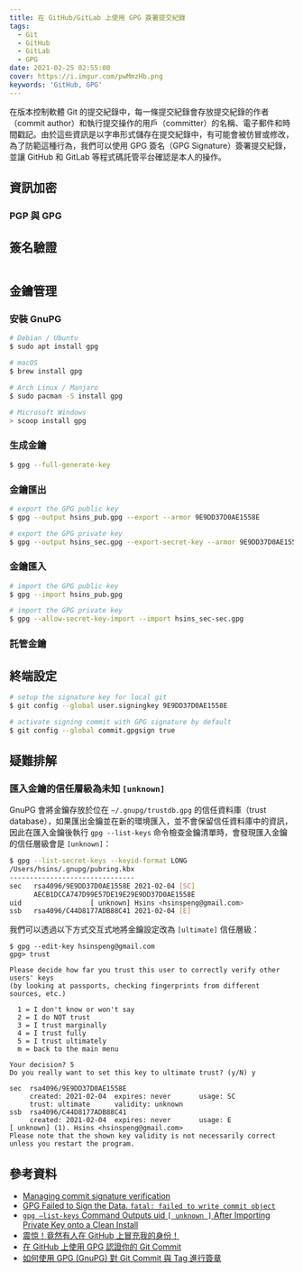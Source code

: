 ```yaml
---
title: 在 GitHub/GitLab 上使用 GPG 簽署提交紀錄
tags:
  - Git
  - GitHub
  - GitLab
  - GPG
date: 2021-02-25 02:55:00
cover: https://i.imgur.com/pwMmzHb.png
keywords: 'GitHub, GPG'
---
```


在版本控制軟體 Git 的提交紀錄中，每一條提交紀錄會存放提交紀錄的作者（commit author）和執行提交操作的用戶（committer）的名稱、電子郵件和時間戳記。由於這些資訊是以字串形式儲存在提交紀錄中，有可能會被仿冒或修改，為了防範這種行為，我們可以使用 GPG 簽名（GPG Signature）簽署提交紀錄，並讓 GitHub 和 GitLab 等程式碼託管平台確認是本人的操作。

<!-- more -->

## 資訊加密

### PGP 與 GPG


## 簽名驗證

```bash

```

## 金鑰管理

### 安裝 GnuPG

```bash
# Debian / Ubuntu
$ sudo apt install gpg

# macOS
$ brew install gpg

# Arch Linux / Manjaro
$ sudo pacman -S install gpg
```

```powershell
# Microsoft Windows
> scoop install gpg
```

### 生成金鑰

```bash
$ gpg --full-generate-key
```

### 金鑰匯出

```bash
# export the GPG public key
$ gpg --output hsins_pub.gpg --export --armor 9E9DD37D0AE1558E

# export the GPG private key
$ gpg --output hsins_sec.gpg --export-secret-key --armor 9E9DD37D0AE1558E
```

### 金鑰匯入

```bash
# import the GPG public key
$ gpg --import hsins_pub.gpg

# import the GPG private key
$ gpg --allow-secret-key-import --import hsins_sec-sec.gpg
```

### 託管金鑰

## 終端設定

```bash
# setup the signature key for local git
$ git config --global user.signingkey 9E9DD37D0AE1558E

# activate signing commit with GPG signature by default
$ git config --global commit.gpgsign true
```

## 疑難排解

### 匯入金鑰的信任層級為未知 `[unknown]`

GnuPG 會將金鑰存放於位在 `~/.gnupg/trustdb.gpg` 的信任資料庫（trust database），如果匯出金鑰並在新的環境匯入，並不會保留信任資料庫中的資訊，因此在匯入金鑰後執行 `gpg --list-keys` 命令檢查金鑰清單時，會發現匯入金鑰的信任層級會是 `[unknown]`：

```bash
$ gpg --list-secret-keys --keyid-format LONG
/Users/hsins/.gnupg/pubring.kbx
-------------------------------
sec   rsa4096/9E9DD37D0AE1558E 2021-02-04 [SC]
      AECB1DCCA747D99E57DE19E29E9DD37D0AE1558E
uid                 [ unknown] Hsins <hsinspeng@gmail.com>
ssb   rsa4096/C44D8177ADB88C41 2021-02-04 [E]
```

我們可以透過以下方式交互式地將金鑰設定改為 `[ultimate]` 信任層級：

```plain
$ gpg --edit-key hsinspeng@gmail.com
gpg> trust

Please decide how far you trust this user to correctly verify other users' keys
(by looking at passports, checking fingerprints from different sources, etc.)

  1 = I don't know or won't say
  2 = I do NOT trust
  3 = I trust marginally
  4 = I trust fully
  5 = I trust ultimately
  m = back to the main menu

Your decision? 5
Do you really want to set this key to ultimate trust? (y/N) y

sec  rsa4096/9E9DD37D0AE1558E
     created: 2021-02-04  expires: never       usage: SC
     trust: ultimate      validity: unknown
ssb  rsa4096/C44D8177ADB88C41
     created: 2021-02-04  expires: never       usage: E
[ unknown] (1). Hsins <hsinspeng@gmail.com>
Please note that the shown key validity is not necessarily correct
unless you restart the program.
```

## 參考資料

- [Managing commit signature verification](https://docs.github.com/en/github/authenticating-to-github/managing-commit-signature-verification)
- [GPG Failed to Sign the Data. `fatal: failed to write commit object`](https://stackoverflow.com/questions/39494631/gpg-failed-to-sign-the-data-fatal-failed-to-write-commit-object-git-2-10-0)
- [`gpg —list-keys` Command Outputs uid `[ unknown ]` After Importing Private Key onto a Clean Install](https://unix.stackexchange.com/questions/407062/gpg-list-keys-command-outputs-uid-unknown-after-importing-private-key-onto)
- [震惊！竟然有人在 GitHub 上冒充我的身份！](https://blog.spencerwoo.com/2020/08/wait-this-is-not-my-commit)
- [在 GitHub 上使用 GPG 認證你的 Git Commit](https://blog.ichr.me/post/use-gpg-verification-in-github/)
- [如何使用 GPG (GnuPG) 對 Git Commit 與 Tag 進行簽章](https://blog.miniasp.com/post/2020/05/04/How-to-use-GPG-sign-git-commit-and-tag-object)